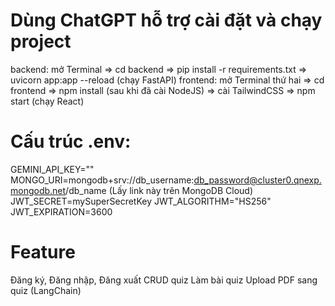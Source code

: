 # Dùng ChatGPT hỗ trợ cài đặt và chạy project
backend: mở Terminal => cd backend => pip install -r requirements.txt => uvicorn app:app --reload (chạy FastAPI)
frontend: mở Terminal thứ hai => cd frontend => npm install (sau khi đã cài NodeJS) => cài TailwindCSS => npm start (chạy React)

# Cấu trúc .env:
GEMINI_API_KEY=""
MONGO_URI=mongodb+srv://db_username:db_password@cluster0.qnexp.mongodb.net/db_name (Lấy link này trên MongoDB Cloud)
JWT_SECRET=mySuperSecretKey
JWT_ALGORITHM="HS256"
JWT_EXPIRATION=3600

# Feature
Đăng ký, Đăng nhập, Đăng xuất
CRUD quiz
Làm bài quiz
Upload PDF sang quiz (LangChain)
